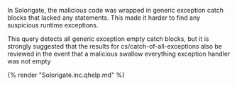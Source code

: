 In Solorigate, the malicious code was wrapped in generic exception catch blocks that lacked any statements. This made it harder to find any suspicious runtime exceptions.

This query detects all generic exception empty catch blocks, but it is strongly suggested that the results for cs/catch-of-all-exceptions also be reviewed in the event that a malicious swallow everything exception handler was not empty

{% render "Solorigate.inc.qhelp.md" %}

